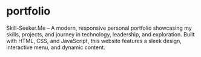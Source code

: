 # portfolio
Skill-Seeker.Me – A modern, responsive personal portfolio showcasing my skills, projects, and journey in technology, leadership, and exploration. Built with HTML, CSS, and JavaScript, this website features a sleek design, interactive menu, and dynamic content.

